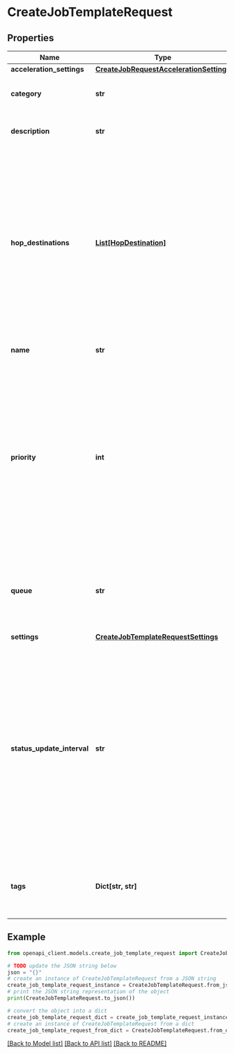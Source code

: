 # CreateJobTemplateRequest


## Properties

Name | Type | Description | Notes
------------ | ------------- | ------------- | -------------
**acceleration_settings** | [**CreateJobRequestAccelerationSettings**](CreateJobRequestAccelerationSettings.md) |  | [optional] 
**category** | **str** | Optional. A category for the job template you are creating | [optional] 
**description** | **str** | Optional. A description of the job template you are creating. | [optional] 
**hop_destinations** | [**List[HopDestination]**](HopDestination.md) | Optional. Use queue hopping to avoid overly long waits in the backlog of the queue that you submit your job to. Specify an alternate queue and the maximum time that your job will wait in the initial queue before hopping. For more information about this feature, see the AWS Elemental MediaConvert User Guide. | [optional] 
**name** | **str** | The name of the job template you are creating. | 
**priority** | **int** | Specify the relative priority for this job. In any given queue, the service begins processing the job with the highest value first. When more than one job has the same priority, the service begins processing the job that you submitted first. If you don&#39;t specify a priority, the service uses the default value 0. | [optional] 
**queue** | **str** | Optional. The queue that jobs created from this template are assigned to. If you don&#39;t specify this, jobs will go to the default queue. | [optional] 
**settings** | [**CreateJobTemplateRequestSettings**](CreateJobTemplateRequestSettings.md) |  | 
**status_update_interval** | **str** | Specify how often MediaConvert sends STATUS_UPDATE events to Amazon CloudWatch Events. Set the interval, in seconds, between status updates. MediaConvert sends an update at this interval from the time the service begins processing your job to the time it completes the transcode or encounters an error. | [optional] 
**tags** | **Dict[str, str]** | The tags that you want to add to the resource. You can tag resources with a key-value pair or with only a key. | [optional] 

## Example

```python
from openapi_client.models.create_job_template_request import CreateJobTemplateRequest

# TODO update the JSON string below
json = "{}"
# create an instance of CreateJobTemplateRequest from a JSON string
create_job_template_request_instance = CreateJobTemplateRequest.from_json(json)
# print the JSON string representation of the object
print(CreateJobTemplateRequest.to_json())

# convert the object into a dict
create_job_template_request_dict = create_job_template_request_instance.to_dict()
# create an instance of CreateJobTemplateRequest from a dict
create_job_template_request_from_dict = CreateJobTemplateRequest.from_dict(create_job_template_request_dict)
```
[[Back to Model list]](../README.md#documentation-for-models) [[Back to API list]](../README.md#documentation-for-api-endpoints) [[Back to README]](../README.md)


